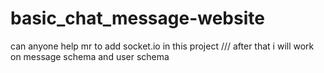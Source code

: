 # basic_chat_message-website


can anyone help  mr to add socket.io in  this project ///
after that i will work on message schema and user schema
